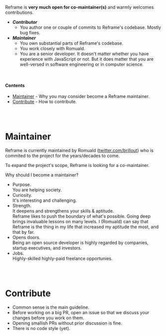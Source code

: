 Reframe is **very much open for co-maintainer(s)** and warmly welcomes contributions.

- **_Contributor_**
  - You author one or couple of commits to Reframe's codebase. Mostly bug fixes.
- **_Maintainer_**
  - You own substantial parts of Reframe's codebase.
  - You work closely with Romuald.
  - You are a senior developer.
    It doesn't matter whether you have experience with JavaScript or not.
    But it does matter that you are well-versed in software engineering or in computer science.

<br/>

#### Contents

 - [Maintainer](#maintainer) - Why you may consider become a Reframe maintainer.
 - [Contribute](#contribute) - How to contribute.

<br/>
<br/>

# Maintainer

Reframe is currently maintained by Romuald ([twitter.com/brillout](https://twitter.com/brillout))
who is commited to the project for the years/decades to come.

To expand the project's scope,
Reframe is looking for a co-maintainer.

Why should I become a maintainer?
- Purpose.
  <br/>
  You are helping society.
- Curiosity.
  <br/>
  It's interesting and challenging.
- Strength.
  <br/>
  It deepens and strengthens your skills & aptitude.
  <br/>
  Reframe likes to push the boundary of what's possible.
  Going deep brings invaluable lessons on many levels.
  I (Romuald) can say that Reframe is the thing in my life that increased my aptitude the most, and that by far.
- Opens doors.
  <br/>
  Being an open source developer is highly regarded by companies, startup executives, and investors.
- Jobs.
  <br/>
  Highly-skilled highly-paid freelance opportunies.

<br/>
<br/>

# Contribute

- Common sense is the main guideline.
- Before working on a big PR, open an issue so that we discuss your changes before you work on them.
- Opening smallish PRs without prior discussion is fine.
- There is no code style (yet).
